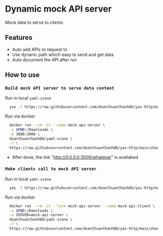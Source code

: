# Dynamic mock API server
Mock data to serve to clients

## Features
- Auto add APIs to request to
- Use dynanic path which easy to send and get data
- Auto document the API after run

## How to use

### `Build mock API server to serve data content`

Run in local `yaml-scene`
```sh
  yas -f https://raw.githubusercontent.com/doanthuanthanh88/yas-http/main/sharing/dynamic_server/Server.yaml
```

Run via docker
```sh
  docker run --rm -it --name mock-api-server \
  -v $PWD:/Downloads \
  -p 3000:3000 \
  doanthuanthanh88/yaml-scene \
  -f \
  https://raw.githubusercontent.com/doanthuanthanh88/yas-http/main/sharing/dynamic_server/Server.yaml
```

- After done, the link "http://0.0.0.0:3000/whatever" is availabed

### `Make clients call to mock API server`

Run in local `yaml-scene`
```sh
  yas -f https://raw.githubusercontent.com/doanthuanthanh88/yas-http/main/sharing/dynamic_server/Client.yaml
```

Run via docker
```sh
  docker run --rm -it --link mock-api-server --name mock-api-client \
  -v $PWD:/Downloads \
  -e SERVER=mock-api-server \
  doanthuanthanh88/yaml-scene \
  -f \
  https://raw.githubusercontent.com/doanthuanthanh88/yas-http/main/sharing/dynamic_server/Client.yaml
```
